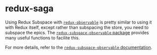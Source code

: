 # redux-saga

Using Redux Subspace with [`redux-observable`](https://redux-observable.js.org/) is pretty similar to using it with Redux itself, except rather than subspacing the store, you need to subspace the epics. The [`redux-subspace-observable` package](/packages/redux-subspace-observable) provides many useful functions to facilite this.

For more details, refer to the [`redux-subspace-observable` documentation](/packages/redux-subspace-observable/docs).
